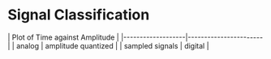 #	Signal Classification



| Plot of Time against Amplitude 			| 
|-------------------|-----------------------|
| analog			| amplitude quantized	|
| sampled signals	| digital				|